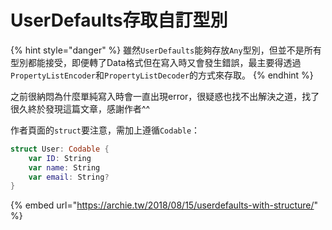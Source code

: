 # UserDefaults存取自訂型別

{% hint style="danger" %}
雖然`UserDefaults`能夠存放`Any`型別，但並不是所有型別都能接受，即便轉了Data格式但在寫入時又會發生錯誤，最主要得透過`PropertyListEncoder`和`PropertyListDecoder`的方式來存取。
{% endhint %}



之前很納悶為什麼單純寫入時會一直出現error，很疑惑也找不出解決之道，找了很久終於發現這篇文章，感謝作者^^

作者頁面的`struct`要注意，需加上遵循`Codable`：

```swift
struct User: Codable {
    var ID: String
    var name: String
    var email: String?
}
```

{% embed url="https://archie.tw/2018/08/15/userdefaults-with-structure/" %}



